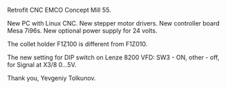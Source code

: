 Retrofit CNC EMCO Concept Mill 55.

New PC with Linux CNC. New stepper motor drivers. New controller board Mesa 7i96s. New optional power supply for 24 volts.

The collet holder F1Z100 is different from F1Z010.

The new setting for DIP switch on Lenze 8200 VFD: SW3 - ON, other - off, for Signal at X3/8 0...5V.

Thank you,
Yevgeniy Tolkunov.
